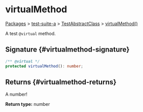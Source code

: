 # virtualMethod

[Packages](/) &gt; [test-suite-a](/test-suite-a) &gt; [TestAbstractClass](/test-suite-a/testabstractclass-class) &gt; [virtualMethod()](/test-suite-a/testabstractclass-class/virtualmethod-method)

A test `@virtual` method.

## Signature {#virtualmethod-signature}

```typescript
/** @virtual */
protected virtualMethod(): number;
```

## Returns {#virtualmethod-returns}

A number!

**Return type:** number
